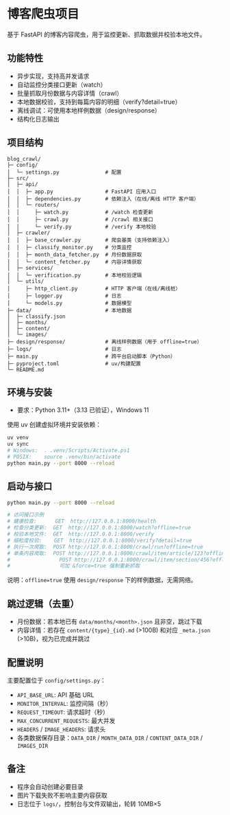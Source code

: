 ﻿# 博客爬虫项目

基于 FastAPI 的博客内容爬虫，用于监控更新、抓取数据并校验本地文件。

## 功能特性

- 异步实现，支持高并发请求
- 自动监控分类接口更新（watch）
- 批量抓取月份数据与内容详情（crawl）
- 本地数据校验，支持到每篇内容的明细（verify?detail=true）
- 离线调试：可使用本地样例数据（design/response）
- 结构化日志输出

## 项目结构

```
blog_crawl/
├─ config/
│  └─ settings.py               # 配置
├─ src/
│  ├─ api/
│  │  ├─ app.py                 # FastAPI 应用入口
│  │  ├─ dependencies.py        # 依赖注入（在线/离线 HTTP 客户端）
│  │  └─ routers/
│  │     ├─ watch.py            # /watch 检查更新
│  │     ├─ crawl.py            # /crawl 相关接口
│  │     └─ verify.py           # /verify 本地校验
│  ├─ crawler/
│  │  ├─ base_crawler.py        # 爬虫基类（支持依赖注入）
│  │  ├─ classify_monitor.py    # 分类监控
│  │  ├─ month_data_fetcher.py  # 月份数据获取
│  │  └─ content_fetcher.py     # 内容详情获取
│  ├─ services/
│  │  └─ verification.py        # 本地校验逻辑
│  └─ utils/
│     ├─ http_client.py         # HTTP 客户端（在线/离线桩）
│     ├─ logger.py              # 日志
│     └─ models.py              # 数据模型
├─ data/                        # 本地数据
│  ├─ classify.json
│  ├─ months/
│  ├─ content/
│  └─ images/
├─ design/response/             # 离线样例数据（用于 offline=true）
├─ logs/                        # 日志
├─ main.py                      # 跨平台启动脚本（Python）
├─ pyproject.toml               # uv/构建配置
└─ README.md
```

## 环境与安装

- 要求：Python 3.11+（3.13 已验证），Windows 11

使用 uv 创建虚拟环境并安装依赖：

```bash
uv venv
uv sync
# Windows:  . .venv/Scripts/Activate.ps1
# POSIX:    source .venv/bin/activate
python main.py --port 8000 --reload
```

## 启动与接口

```bash
python main.py --port 8000 --reload

# 访问接口示例
# 健康检查:      GET  http://127.0.0.1:8000/health
# 检查分类更新:  GET  http://127.0.0.1:8000/watch?offline=true
# 校验本地文件:  GET  http://127.0.0.1:8000/verify
# 细粒度校验:    GET  http://127.0.0.1:8000/verify?detail=true
# 执行一次爬取:  POST http://127.0.0.1:8000/crawl/run?offline=true
# 单条内容爬取:  POST http://127.0.0.1:8000/crawl/item/article/123?offline=true
#                POST http://127.0.0.1:8000/crawl/item/section/456?offline=true
#                可加 &force=true 强制重新抓取
```

说明：`offline=true` 使用 `design/response` 下的样例数据，无需网络。

## 跳过逻辑（去重）

- 月份数据：若本地已有 `data/months/<month>.json` 且非空，跳过下载
- 内容详情：若存在 `content/{type}_{id}.md` (>100B) 和对应 `_meta.json` (>10B)，视为已完成并跳过

## 配置说明

主要配置位于 `config/settings.py`：
- `API_BASE_URL`: API 基础 URL
- `MONITOR_INTERVAL`: 监控间隔（秒）
- `REQUEST_TIMEOUT`: 请求超时（秒）
- `MAX_CONCURRENT_REQUESTS`: 最大并发
- `HEADERS` / `IMAGE_HEADERS`: 请求头
- 各类数据保存目录：`DATA_DIR` / `MONTH_DATA_DIR` / `CONTENT_DATA_DIR` / `IMAGES_DIR`

## 备注

- 程序会自动创建必要目录
- 图片下载失败不影响主要内容获取
- 日志位于 `logs/`，控制台与文件双输出，轮转 10MB×5

